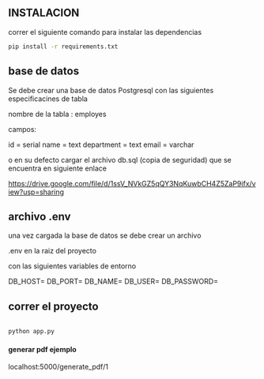 ## INSTALACION 

correr el siguiente comando para instalar las dependencias

```sh 
pip install -r requirements.txt

```

## base de datos

Se debe crear una base de datos Postgresql con las siguientes especificacines de tabla

nombre de la tabla : employes

campos: 

id = serial
name  = text
department = text
email = varchar


o en su defecto cargar el archivo db.sql (copia de seguridad) que se encuentra en siguiente enlace 

https://drive.google.com/file/d/1ssV_NVkGZ5qQY3NqKuwbCH4Z5ZaP9ifx/view?usp=sharing


 ## archivo .env
una vez cargada la base de datos se debe crear un archivo 

.env en la raiz del proyecto

con las siguientes variables de entorno

DB_HOST=
DB_PORT=
DB_NAME=
DB_USER=
DB_PASSWORD=


## correr el proyecto 

```sh

python app.py

```


#### generar pdf ejemplo

localhost:5000/generate_pdf/1



